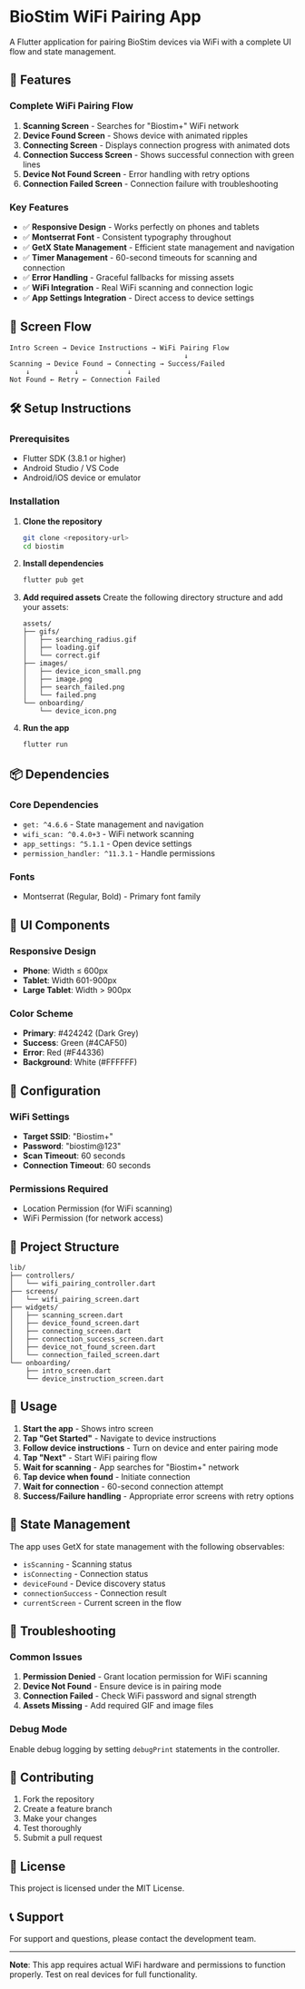 # BioStim WiFi Pairing App

A Flutter application for pairing BioStim devices via WiFi with a complete UI flow and state management.

## 🚀 Features

### Complete WiFi Pairing Flow
1. **Scanning Screen** - Searches for "Biostim+" WiFi network
2. **Device Found Screen** - Shows device with animated ripples
3. **Connecting Screen** - Displays connection progress with animated dots
4. **Connection Success Screen** - Shows successful connection with green lines
5. **Device Not Found Screen** - Error handling with retry options
6. **Connection Failed Screen** - Connection failure with troubleshooting

### Key Features
- ✅ **Responsive Design** - Works perfectly on phones and tablets
- ✅ **Montserrat Font** - Consistent typography throughout
- ✅ **GetX State Management** - Efficient state management and navigation
- ✅ **Timer Management** - 60-second timeouts for scanning and connection
- ✅ **Error Handling** - Graceful fallbacks for missing assets
- ✅ **WiFi Integration** - Real WiFi scanning and connection logic
- ✅ **App Settings Integration** - Direct access to device settings

## 📱 Screen Flow

```
Intro Screen → Device Instructions → WiFi Pairing Flow
                                           ↓
Scanning → Device Found → Connecting → Success/Failed
    ↓           ↓            ↓
Not Found ← Retry ← Connection Failed
```

## 🛠️ Setup Instructions

### Prerequisites
- Flutter SDK (3.8.1 or higher)
- Android Studio / VS Code
- Android/iOS device or emulator

### Installation

1. **Clone the repository**
   ```bash
   git clone <repository-url>
   cd biostim
   ```

2. **Install dependencies**
   ```bash
   flutter pub get
   ```

3. **Add required assets**
   Create the following directory structure and add your assets:
   ```
   assets/
   ├── gifs/
   │   ├── searching_radius.gif
   │   ├── loading.gif
   │   └── correct.gif
   ├── images/
   │   ├── device_icon_small.png
   │   ├── image.png
   │   ├── search_failed.png
   │   └── failed.png
   └── onboarding/
       └── device_icon.png
   ```

4. **Run the app**
   ```bash
   flutter run
   ```

## 📦 Dependencies

### Core Dependencies
- `get: ^4.6.6` - State management and navigation
- `wifi_scan: ^0.4.0+3` - WiFi network scanning
- `app_settings: ^5.1.1` - Open device settings
- `permission_handler: ^11.3.1` - Handle permissions

### Fonts
- Montserrat (Regular, Bold) - Primary font family

## 🎨 UI Components

### Responsive Design
- **Phone**: Width ≤ 600px
- **Tablet**: Width 601-900px  
- **Large Tablet**: Width > 900px

### Color Scheme
- **Primary**: #424242 (Dark Grey)
- **Success**: Green (#4CAF50)
- **Error**: Red (#F44336)
- **Background**: White (#FFFFFF)

## 🔧 Configuration

### WiFi Settings
- **Target SSID**: "Biostim+"
- **Password**: "biostim@123"
- **Scan Timeout**: 60 seconds
- **Connection Timeout**: 60 seconds

### Permissions Required
- Location Permission (for WiFi scanning)
- WiFi Permission (for network access)

## 📁 Project Structure

```
lib/
├── controllers/
│   └── wifi_pairing_controller.dart
├── screens/
│   └── wifi_pairing_screen.dart
├── widgets/
│   ├── scanning_screen.dart
│   ├── device_found_screen.dart
│   ├── connecting_screen.dart
│   ├── connection_success_screen.dart
│   ├── device_not_found_screen.dart
│   └── connection_failed_screen.dart
└── onboarding/
    ├── intro_screen.dart
    └── device_instruction_screen.dart
```

## 🚀 Usage

1. **Start the app** - Shows intro screen
2. **Tap "Get Started"** - Navigate to device instructions
3. **Follow device instructions** - Turn on device and enter pairing mode
4. **Tap "Next"** - Start WiFi pairing flow
5. **Wait for scanning** - App searches for "Biostim+" network
6. **Tap device when found** - Initiate connection
7. **Wait for connection** - 60-second connection attempt
8. **Success/Failure handling** - Appropriate error screens with retry options

## 🔄 State Management

The app uses GetX for state management with the following observables:
- `isScanning` - Scanning status
- `isConnecting` - Connection status
- `deviceFound` - Device discovery status
- `connectionSuccess` - Connection result
- `currentScreen` - Current screen in the flow

## 🐛 Troubleshooting

### Common Issues
1. **Permission Denied** - Grant location permission for WiFi scanning
2. **Device Not Found** - Ensure device is in pairing mode
3. **Connection Failed** - Check WiFi password and signal strength
4. **Assets Missing** - Add required GIF and image files

### Debug Mode
Enable debug logging by setting `debugPrint` statements in the controller.

## 🤝 Contributing

1. Fork the repository
2. Create a feature branch
3. Make your changes
4. Test thoroughly
5. Submit a pull request

## 📄 License

This project is licensed under the MIT License.

## 📞 Support

For support and questions, please contact the development team.

---

**Note**: This app requires actual WiFi hardware and permissions to function properly. Test on real devices for full functionality.
